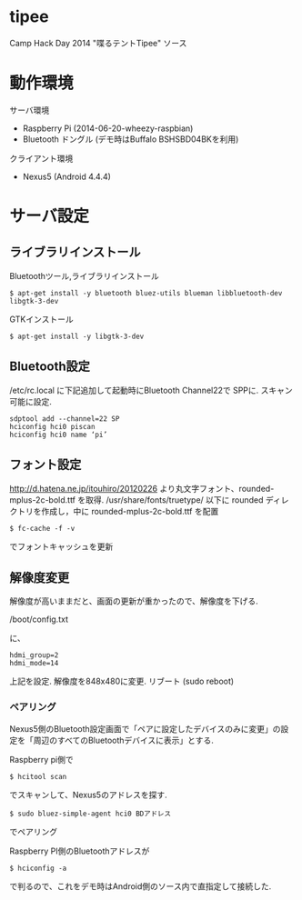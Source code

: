 tipee
=====

Camp Hack Day 2014 "喋るテントTipee" ソース

# 動作環境
サーバ環境
- Raspberry Pi (2014-06-20-wheezy-raspbian)
- Bluetooth ドングル (デモ時はBuffalo BSHSBD04BKを利用)

クライアント環境
- Nexus5 (Android 4.4.4)


# サーバ設定

## ライブラリインストール
Bluetoothツール,ライブラリインストール

    $ apt-get install -y bluetooth bluez-utils blueman libbluetooth-dev libgtk-3-dev

GTKインストール

    $ apt-get install -y libgtk-3-dev

## Bluetooth設定
/etc/rc.local に下記追加して起動時にBluetooth Channel22で SPPに. スキャン可能に設定.

    sdptool add --channel=22 SP
    hciconfig hci0 piscan
    hciconfig hci0 name ‘pi’
    
## フォント設定
http://d.hatena.ne.jp/itouhiro/20120226
より丸文字フォント、rounded-mplus-2c-bold.ttf を取得.
/usr/share/fonts/truetype/
以下に
rounded ディレクトリを作成し，中に
rounded-mplus-2c-bold.ttf
を配置

    $ fc-cache -f -v

でフォントキャッシュを更新

## 解像度変更
解像度が高いままだと、画面の更新が重かったので、解像度を下げる.

/boot/config.txt

に、

    hdmi_group=2
    hdmi_mode=14

上記を設定. 解像度を848x480に変更.
リブート (sudo reboot)

### ペアリング

Nexus5側のBluetooth設定画面で「ペアに設定したデバイスのみに変更」の設定を「周辺のすべてのBluetoothデバイスに表示」とする.

Raspberry pi側で

    $ hcitool scan

でスキャンして、Nexus5のアドレスを探す.

    $ sudo bluez-simple-agent hci0 BDアドレス

でペアリング

Raspberry PI側のBluetoothアドレスが

    $ hciconfig -a

で判るので、これをデモ時はAndroid側のソース内で直指定して接続した.



